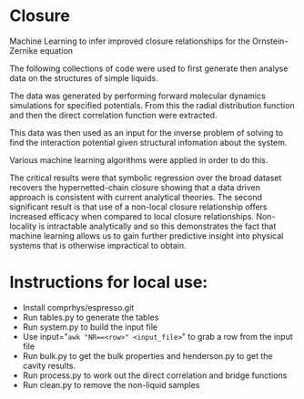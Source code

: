 # Closure
Machine Learning to infer improved closure relationships for the Ornstein-Zernike equation

The following collections of code were used to first generate then analyse data on the structures of simple liquids.

The data was generated by performing forward molecular dynamics simulations for specified potentials. From this the radial distribution function and then the direct correlation function were extracted.

This data was then used as an input for the inverse problem of solving to find the interaction potential given structural infomation about the system. 

Various machine learning algorithms were applied in order to do this.

The critical results were that symbolic regression over the broad dataset recovers the hypernetted-chain closure showing that a data driven approach is consistent with current analytical theories. The second significant result is that use of a non-local closure relationship offers increased efficacy when compared to local closure relationships. Non-locality is intractable analytically and so this demonstrates the fact that machine learning allows us to gain further predictive insight into physical systems that is otherwise impractical to obtain.

# Instructions for local use:
* Install comprhys/espresso.git
* Run tables.py to generate the tables
* Run system.py to build the input file
* Use input="`awk "NR==<row>" <input_file>`" to grab a row from the input file
* Run bulk.py to get the bulk properties and henderson.py to get the cavity results.
* Run process.py to work out the direct correlation and bridge functions
* Run clean.py to remove the non-liquid samples

